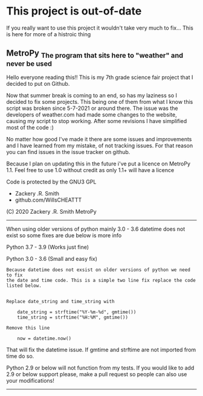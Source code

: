 # This project is out-of-date
If you really want to use this project it wouldn't take very much to fix... This is here for more of a histroic thing

## MetroPy <sub>The program that sits here to "weather" and never be used</sub>

Hello everyone reading this!! This is my 7th grade science fair project that I decided to put on Github.

Now that summer break is coming to an end, so has my laziness so I decided to fix some projects. This being one of them from what I know this script was broken since 5-7-2021 or around there. The issue was the developers of weather.com had made some changes to the website, causing my script to stop working. After some revisions I have simplified most of the code :)

No matter how good I've made it there are some issues and improvements and I have learned from my mistake, of not tracking issues. For that reason you can find issues in the issue tracker on github.

Because I plan on updating this in the future i've put a licence on MetroPy 1.1. Feel  free to use 1.0 without credit as only 1.1+ will have a licence

Code is protected by the GNU3 GPL

- Zackery .R. Smith
- github.com/WillsCHEATTT

(C) 2020 Zackery .R. Smith MetroPy

--------------------------------------------------------------------

When using older versions of python mainly 3.0 - 3.6 datetime does not exist so some fixes are due below is more info

Python 3.7 - 3.9 (Works just fine) 

Python 3.0 - 3.6 (Small and easy fix)


	Because datetime does not exsist on older versions of python we need to fix 
	the date and time code. This is a simple two line fix replace the code listed below.

	
	Replace date_string and time_string with

		date_string = strftime("%Y-%m-%d", gmtime())
   		time_string = strftime("%H:%M", gmtime()) 

	Remove this line
	
		now = datetime.now()



That will fix the datetime issue. If gmtime and strftime are not imported from time do so.

Python 2.9 or below will not function from my tests. If you would like to add 2.9 or below support please, make a pull request so people can also use your modifications!

--------------------------------------------------------------------
